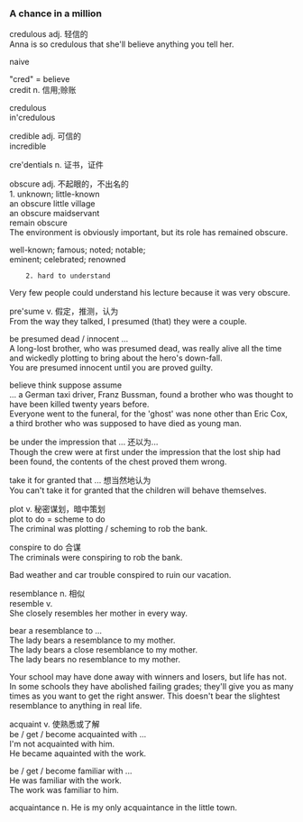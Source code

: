 ### A chance in a million  
  
credulous adj. 轻信的  
Anna is so credulous that she'll believe anything you tell her.  
  
naive  
  
"cred" = believe  
credit n. 信用;赊账  
  
credulous  
in'credulous  
  
credible adj. 可信的  
incredible  
  
cre'dentials n. 证书，证件  
  
obscure adj. 不起眼的，不出名的  
        1. unknown; little-known  
        an obscure little village  
        an obscure maidservant  
        remain obscure  
The environment is obviously important, but its role has remained obscure.  
  
well-known;  famous;  noted;  notable;  
eminent;  celebrated;  renowned  
  
        2. hard to understand  
Very few people could understand his lecture because it was very obscure.  
  
pre'sume v. 假定，推测，认为  
From the way they talked, I presumed (that) they were a couple.  
  
be presumed dead / innocent ...  
A long-lost brother, who was presumed dead, was really alive all the time and wickedly plotting to bring about the hero's down-fall.  
You are presumed innocent until you are proved guilty.  

believe  think  suppose  assume  
... a German taxi driver, Franz Bussman, found a brother who was thought to have been killed twenty years before.  
Everyone went to the funeral, for the 'ghost' was none other than Eric Cox, a third brother who was supposed to have died as young man.  
  
be under the impression that ... 还以为...  
Though the crew were at first under the impression that the lost ship had been found, the contents of the chest proved them wrong.  
  
take it for granted that ... 想当然地认为  
You can't take it for granted that the children will behave themselves.  
  
plot v. 秘密谋划，暗中策划  
plot to do = scheme to do  
The criminal was plotting / scheming to rob the bank.  
  
conspire to do 合谋  
The criminals were conspiring to rob the bank.  
  
Bad weather and car trouble conspired to ruin our vacation.  
  
resemblance n. 相似  
resemble v.  
She closely resembles her mother in every way.   
  
bear a resemblance to ...  
The lady bears a resemblance to my mother.  
The lady bears a close resemblance to my mother.  
The lady bears no resemblance to my mother.  
  
Your school may have done away with winners and losers, but life has not.  
In some schools they have abolished failing grades; they'll give you as many times as you want to get the right answer. This doesn't bear the slightest resemblance to anything in real life.  
  
acquaint v. 使熟悉或了解  
be / get / become acquainted with ...  
I'm not acquainted with him.  
He became aquainted with the work.  
  
be / get / become familiar with ...  
He was familiar with the work.  
The work was familiar to him.  
  
acquaintance n. 
He is my only acquaintance in the little town.  
  
